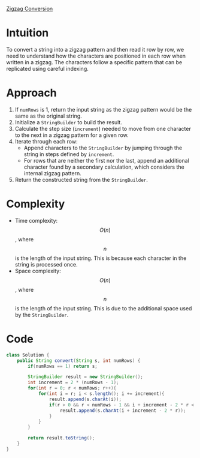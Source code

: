 [Zigzag Conversion](https://leetcode.com/problems/zigzag-conversion/description/?envType=study-plan-v2&envId=top-interview-150)

# Intuition
To convert a string into a zigzag pattern and then read it row by row, we need to understand how the characters are positioned in each row when written in a zigzag. The characters follow a specific pattern that can be replicated using careful indexing.

# Approach
1. If `numRows` is 1, return the input string as the zigzag pattern would be the same as the original string.
2. Initialize a `StringBuilder` to build the result.
3. Calculate the step size (`increment`) needed to move from one character to the next in a zigzag pattern for a given row.
4. Iterate through each row:
   - Append characters to the `StringBuilder` by jumping through the string in steps defined by `increment`.
   - For rows that are neither the first nor the last, append an additional character found by a secondary calculation, which considers the internal zigzag pattern.
5. Return the constructed string from the `StringBuilder`.

# Complexity
- Time complexity: $$O(n)$$, where $$n$$ is the length of the input string. This is because each character in the string is processed once.
- Space complexity: $$O(n)$$, where $$n$$ is the length of the input string. This is due to the additional space used by the `StringBuilder`.

# Code
```java
class Solution {
    public String convert(String s, int numRows) {
        if(numRows == 1) return s;

        StringBuilder result = new StringBuilder();
        int increment = 2 * (numRows - 1);
        for(int r = 0; r < numRows; r++){
            for(int i = r; i < s.length(); i += increment){
                result.append(s.charAt(i));
                if(r > 0 && r < numRows - 1 && i + increment - 2 * r < s.length()){
                    result.append(s.charAt(i + increment - 2 * r));
                }
            }
        }

        return result.toString();
    }
}
```